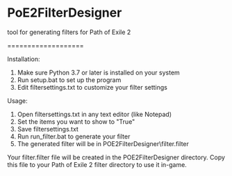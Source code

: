 # PoE2FilterDesigner
tool for generating filters for Path of Exile 2

===================

Installation:
1. Make sure Python 3.7 or later is installed on your system
2. Run setup.bat to set up the program
3. Edit filtersettings.txt to customize your filter settings

Usage:
1. Open filtersettings.txt in any text editor (like Notepad)
2. Set the items you want to show to "True"
3. Save filtersettings.txt
4. Run run_filter.bat to generate your filter
5. The generated filter will be in POE2FilterDesigner\filter.filter

Your filter.filter file will be created in the POE2FilterDesigner directory.
Copy this file to your Path of Exile 2 filter directory to use it in-game.
